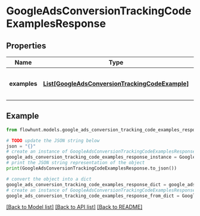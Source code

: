 # GoogleAdsConversionTrackingCodeExamplesResponse


## Properties

Name | Type | Description | Notes
------------ | ------------- | ------------- | -------------
**examples** | [**List[GoogleAdsConversionTrackingCodeExample]**](GoogleAdsConversionTrackingCodeExample.md) | List of tracking code examples | 

## Example

```python
from flowhunt.models.google_ads_conversion_tracking_code_examples_response import GoogleAdsConversionTrackingCodeExamplesResponse

# TODO update the JSON string below
json = "{}"
# create an instance of GoogleAdsConversionTrackingCodeExamplesResponse from a JSON string
google_ads_conversion_tracking_code_examples_response_instance = GoogleAdsConversionTrackingCodeExamplesResponse.from_json(json)
# print the JSON string representation of the object
print(GoogleAdsConversionTrackingCodeExamplesResponse.to_json())

# convert the object into a dict
google_ads_conversion_tracking_code_examples_response_dict = google_ads_conversion_tracking_code_examples_response_instance.to_dict()
# create an instance of GoogleAdsConversionTrackingCodeExamplesResponse from a dict
google_ads_conversion_tracking_code_examples_response_from_dict = GoogleAdsConversionTrackingCodeExamplesResponse.from_dict(google_ads_conversion_tracking_code_examples_response_dict)
```
[[Back to Model list]](../README.md#documentation-for-models) [[Back to API list]](../README.md#documentation-for-api-endpoints) [[Back to README]](../README.md)


